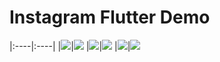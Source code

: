 # Instagram Flutter Demo
|:----|:----|
|![](./demo/login_page.jpg)|![](./demo/home_page.jpg)
|![](./demo/activity_page.jpg)|![](./demo/search_page.jpg)
|![](./demo/account_page.jpg)|![](./demo/comment_page.jpg)





